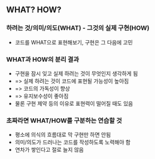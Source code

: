 ## WHAT? HOW?
### 하려는 것/의미/의도(WHAT) - 그것의 실제 구현(HOW)
- 코드를 WHAT으로 표현해보기, 구현은 그 다음에 고민

### WHAT과 HOW의 분리 결과
- 구현을 잠시 잊고 실제 하려는 것이 무엇인지 생각하게 됨
- => 실제 하려는 것이 코드에 표현될 가능성이 높아짐
- => 코드의 가독성이 향상
- => 유지보수성이 좋아짐
- 물론 구현 제약 등의 이유로 표현력이 떨어질 때도 있음

### 초짜라면 WHAT/HOW를 구분하는 연습할 것
- 평소에 의식의 흐름대로 막 구현만 하면 안됨
- 의미/의도가 드러나는 코드를 작성하도록 노력해야 함
- 연차가 쌓인다고 절로 늘지 않음